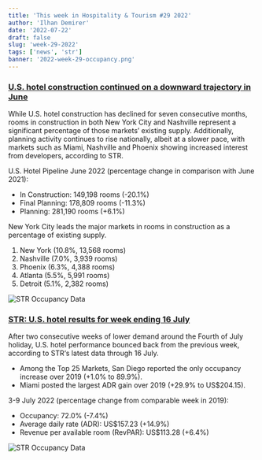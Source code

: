 ```yaml
---
title: 'This week in Hospitality & Tourism #29 2022'
author: 'Ilhan Demirer'
date: '2022-07-22'
draft: false
slug: 'week-29-2022'
tags: ['news', 'str']
banner: '2022-week-29-occupancy.png'
---
```


### [U.S. hotel construction continued on a downward trajectory in June](https://str.com/press-release/us-hotel-construction-continued-downward-trajectory-june)

While U.S. hotel construction has declined for seven consecutive months, rooms in construction in both New York City and Nashville represent a significant percentage of those markets’ existing supply. Additionally, planning activity continues to rise nationally, albeit at a slower pace, with markets such as Miami, Nashville and Phoenix showing increased interest from developers, according to STR.

U.S. Hotel Pipeline
June 2022 (percentage change in comparison with June 2021):

- In Construction: 149,198 rooms (-20.1%)
- Final Planning: 178,809 rooms (-11.3%)
- Planning: 281,190 rooms (+6.1%)

New York City leads the major markets in rooms in construction as a percentage of existing supply.

1. New York (10.8%, 13,568 rooms)
2. Nashville (7.0%, 3,939 rooms)
3. Phoenix (6.3%, 4,388 rooms)
4. Atlanta (5.5%, 5,991 rooms)
5. Detroit (5.1%, 2,382 rooms)

![STR Occupancy Data](/images/blogimages/2022-week-29-construction-pipeline.png)

### [STR: U.S. hotel results for week ending 16 July](https://str.com/press-release/str-us-hotel-results-week-ending-16-july)

After two consecutive weeks of lower demand around the Fourth of July holiday, U.S. hotel performance bounced back from the previous week, according to STR‘s latest data through 16 July.

- Among the Top 25 Markets, San Diego reported the only occupancy increase over 2019 (+1.0% to 89.9%).
- Miami posted the largest ADR gain over 2019 (+29.9% to US$204.15).

3-9 July 2022 (percentage change from comparable week in 2019):

- Occupancy: 72.0% (-7.4%)
- Average daily rate (ADR): US$157.23 (+14.9%)
- Revenue per available room (RevPAR): US$113.28 (+6.4%)

![STR Occupancy Data](/images/blogimages/2022-week-29-occupancy.png)
